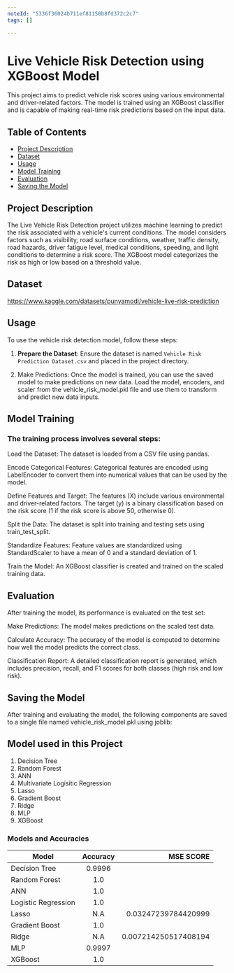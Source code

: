```yaml
---
noteId: "5336f36024b711ef81150b8fd372c2c7"
tags: []

---
```


# Live Vehicle Risk Detection using XGBoost Model

This project aims to predict vehicle risk scores using various environmental and driver-related factors. The model is trained using an XGBoost classifier and is capable of making real-time risk predictions based on the input data.

## Table of Contents

- [Project Description](#project-description)
- [Dataset](#dataset)
- [Usage](#usage)
- [Model Training](#model-training)
- [Evaluation](#evaluation)
- [Saving the Model](#saving-the-model)

## Project Description

The Live Vehicle Risk Detection project utilizes machine learning to predict the risk associated with a vehicle's current conditions. The model considers factors such as visibility, road surface conditions, weather, traffic density, road hazards, driver fatigue level, medical conditions, speeding, and light conditions to determine a risk score. The XGBoost model categorizes the risk as high or low based on a threshold value.

## Dataset

https://www.kaggle.com/datasets/punyamodi/vehicle-live-risk-prediction



## Usage

To use the vehicle risk detection model, follow these steps:

1. **Prepare the Dataset**:
   Ensure the dataset is named `Vehicle Risk Prediction Dataset.csv` and placed in the project directory.
 
2. Make Predictions:
Once the model is trained, you can use the saved model to make predictions on new data. Load the model, encoders, and scaler from the vehicle_risk_model.pkl file and use them to transform and predict new data inputs. 

## Model Training
### The training process involves several steps:

Load the Dataset:
The dataset is loaded from a CSV file using pandas.

Encode Categorical Features:
Categorical features are encoded using LabelEncoder to convert them into numerical values that can be used by the model.

Define Features and Target:
The features (X) include various environmental and driver-related factors. The target (y) is a binary classification based on the risk score (1 if the risk score is above 50, otherwise 0).

Split the Data:
The dataset is split into training and testing sets using train_test_split.

Standardize Features:
Feature values are standardized using StandardScaler to have a mean of 0 and a standard deviation of 1.

Train the Model:
An XGBoost classifier is created and trained on the scaled training data.


## Evaluation
After training the model, its performance is evaluated on the test set:

Make Predictions:
The model makes predictions on the scaled test data.

Calculate Accuracy:
The accuracy of the model is computed to determine how well the model predicts the correct class.

Classification Report:
A detailed classification report is generated, which includes precision, recall, and F1 scores for both classes (high risk and low risk).

## Saving the Model
After training and evaluating the model, the following components are saved to a single file named vehicle_risk_model.pkl using joblib:

## Model used in this Project
1) Decision Tree 
2) Random Forest
3) ANN 
4) Multivariate Logisitic Regression
5) Lasso
6) Gradient Boost
7) Ridge
8) MLP
9) XGBoost

### Models and Accuracies

| Model                         | Accuracy   | MSE SCORE          |
| ----------------------------- |:----------:| ------------------:|
| Decision Tree                 | 0.9996     |                    |
| Random Forest                 | 1.0        |                    |
| ANN                           | 1.0        |                    |
| Logistic Regression           | 1.0        |                    |
| Lasso                         | N.A        | 0.03247239784420999|
| Gradient Boost                | 1.0        |                    |
| Ridge                         | N.A        | 0.007214250517408194|
| MLP                           | 0.9997     |                    |
| XGBoost                       | 1.0        |                    |

